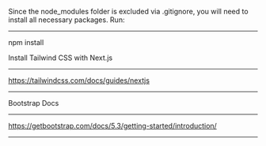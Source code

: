 Since the node_modules folder is excluded via .gitignore, you will need to install all necessary packages. Run:
____________________________________
npm install


Install Tailwind CSS with Next.js
____________________________________
https://tailwindcss.com/docs/guides/nextjs
____________________________________


Bootstrap Docs 
_____________________________________
https://getbootstrap.com/docs/5.3/getting-started/introduction/
____________________________________
